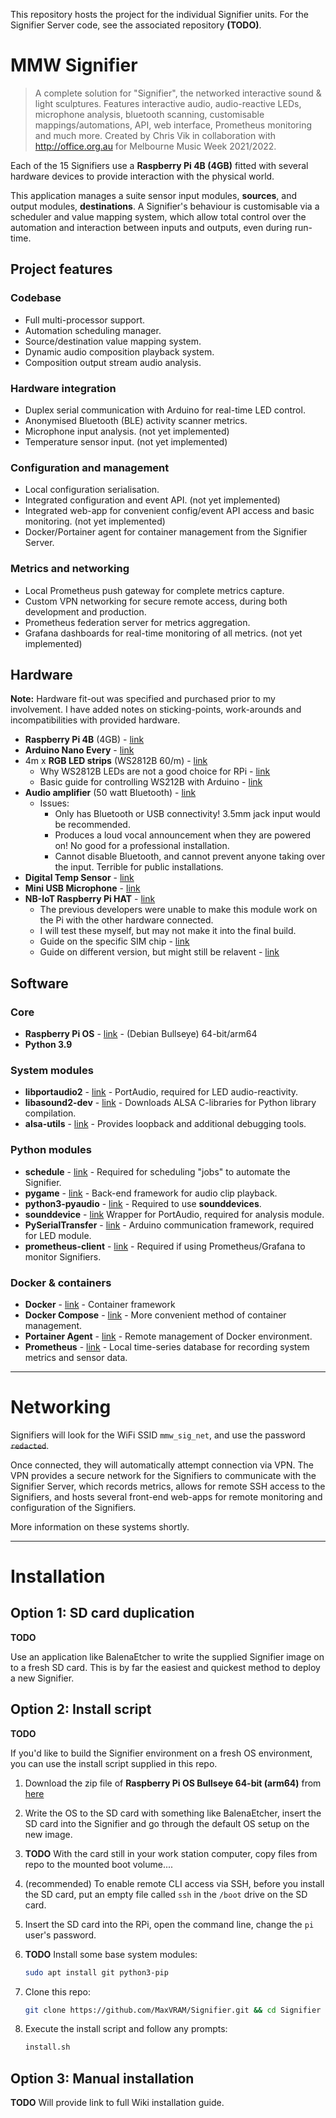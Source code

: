 This repository hosts the project for the individual Signifier units. For the Signifier Server code, see the associated repository **(TODO)**.

# MMW Signifier

> A complete solution for "Signifier", the networked interactive sound & light sculptures. Features interactive audio, audio-reactive LEDs, microphone analysis, bluetooth scanning, customisable mappings/automations, API, web interface, Prometheus monitoring and much more. Created by Chris Vik in collaboration with <http://office.org.au> for Melbourne Music Week 2021/2022.

Each of the 15 Signifiers use a **Raspberry Pi 4B (4GB)** fitted with several hardware devices to provide interaction with the physical world.

This application manages a suite sensor input modules, **sources**, and output modules, **destinations**. A Signifier's behaviour is customisable via a scheduler and value mapping system, which allow total control over the automation and interaction between inputs and outputs, even during run-time.

## Project features

### Codebase

- Full multi-processor support.
- Automation scheduling manager.
- Source/destination value mapping system.
- Dynamic audio composition playback system.
- Composition output stream audio analysis.

### Hardware integration

- Duplex serial communication with Arduino for real-time LED control.
- Anonymised Bluetooth (BLE) activity scanner metrics.
- Microphone input analysis. (not yet implemented)
- Temperature sensor input. (not yet implemented)

### Configuration and management

- Local configuration serialisation.
- Integrated configuration and event API. (not yet implemented)
- Integrated web-app for convenient config/event API access and basic monitoring. (not yet implemented)
- Docker/Portainer agent for container management from the Signifier Server.

### Metrics and networking

- Local Prometheus push gateway for complete metrics capture.
- Custom VPN networking for secure remote access, during both development and production.
- Prometheus federation server for metrics aggregation.
- Grafana dashboards for real-time monitoring of all metrics. (not yet implemented)


## Hardware

**Note:** Hardware fit-out was specified and purchased prior to my involvement. I have added notes on sticking-points, work-arounds and incompatibilities with provided hardware.

- **Raspberry Pi 4B** (4GB) - [link](https://au.rs-online.com/web/p/raspberry-pi/1822096)
- **Arduino Nano Every** - [link](https://au.rs-online.com/web/p/arduino/1927590)
- 4m x **RGB LED strips** (WS2812B 60/m) - [link](https://www.jaycar.com.au/2m-rgb-led-strip-with-120-x-addressable-w2812b-rgb-leds-arduino-mcu-compatible-5v/p/XC4390)
  - Why WS2812B LEDs are not a good choice for RPi - [link](https://tutorials-raspberrypi.com/connect-control-raspberry-pi-ws2812-rgb-led-strips/)
  - Basic guide for controlling WS212B with Arduino - [link](https://randomnerdtutorials.com/guide-for-ws2812b-addressable-rgb-led-strip-with-arduino/)
- **Audio amplifier** (50 watt Bluetooth) - [link](https://core-electronics.com.au/digital-bluetooth-power-amplifier-50w-2.html)
  - Issues:
    - Only has Bluetooth or USB connectivity! 3.5mm jack input would be recommended.
    - Produces a loud vocal announcement when they are powered on! No good for a professional installation.
    - Cannot disable Bluetooth, and cannot prevent anyone taking over the input. Terrible for public installations.
- **Digital Temp Sensor** - [link](https://www.altronics.com.au/p/z6386-stainless-steel-housing-waterproof-ds18b20-temperature-probe/)
- **Mini USB Microphone** - [link](https://core-electronics.com.au/mini-usb-microphone.html)
- **NB-IoT Raspberry Pi HAT** - [link](https://core-electronics.com.au/nb-iot-emtc-edge-gprs-gnss-hat-for-raspberry-pi.html)
  - The previous developers were unable to make this module work on the Pi with the other hardware connected.
  - I will test these myself, but may not make it into the final build.
  - Guide on the specific SIM chip - [link](https://support.hologram.io/hc/en-us/articles/360036559494-SIMCOM-SIM7000)
  - Guide on different version, but might still be relavent - [link](https://www.switchdoc.com/2021/05/tutorial-using-cellular-modems-with-the-raspberry-pi-4b/)

## Software

### Core

- **Raspberry Pi OS** - [link](https://downloads.raspberrypi.org/raspios_lite_arm64/images/raspios_lite_arm64-2022-01-28/) - (Debian Bullseye) 64-bit/arm64
- **Python 3.9**

### System modules
- **libportaudio2** - [link](https://packages.debian.org/bullseye/libportaudio2) - PortAudio, required for LED audio-reactivity.
- **libasound2-dev** - [link](https://packages.debian.org/bullseye/libasound2-dev) - Downloads ALSA C-libraries for Python library compilation.
- **alsa-utils** - [link](https://packages.debian.org/bullseye/alsa-utils) - Provides loopback and additional debugging tools.

### Python modules 

- **schedule** - [link](https://pypi.org/project/schedule/) - Required for scheduling "jobs" to automate the Signifier.
- **pygame** - [link](https://pypi.org/project/pygame/) - Back-end framework for audio clip playback.
- **python3-pyaudio** - [link](http://people.csail.mit.edu/hubert/pyaudio/) - Required to use **sounddevices**.
- **sounddevice** - [link](https://pypi.org/project/sounddevice/) Wrapper for PortAudio, required for analysis module.
- **PySerialTransfer** - [link](https://pypi.org/project/pySerialTransfer/) - Arduino communication framework, required for LED module.
- **prometheus-client** - [link](https://pypi.org/project/prometheus-client/) - Required if using Prometheus/Grafana to monitor Signifiers.

### Docker & containers

- **Docker** - [link](https://www.docker.com/) - Container framework
- **Docker Compose** - [link](https://docs.docker.com/compose/) - More convenient method of container management.
- **Portainer Agent** - [link](https://www.portainer.io/) - Remote management of Docker environment.
- **Prometheus** - [link](https://prometheus.io/) - Local time-series database for recording system metrics and sensor data.


---

# Networking

Signifiers will look for the WiFi SSID `mmw_sig_net`, and use the password ~~`redacted`~~.

Once connected, they will automatically attempt connection via VPN. The VPN provides a secure network for the Signifiers to communicate with the Signifier Server, which records metrics, allows for remote SSH access to the Signifiers, and hosts several front-end web-apps for remote monitoring and configuration of the Signifiers.

More information on these systems shortly.

---

# Installation

## Option 1: SD card duplication

**TODO**

Use an application like BalenaEtcher to write the supplied Signifier image on to a fresh SD card. This is by far the easiest and quickest method to deploy a new Signifier.

## Option 2: Install script

**TODO**

If you'd like to build the Signifier environment on a fresh OS environment, you can use the install script supplied in this repo.

1. Download the zip file of **Raspberry Pi OS Bullseye 64-bit (arm64)** from [here](https://downloads.raspberrypi.org/raspios_lite_arm64/images/raspios_lite_arm64-2022-01-28/)

2. Write the OS to the SD card with something like BalenaEtcher, insert the SD card into the Signifier and go through the default OS setup on the new image.

3. **TODO** With the card still in your work station computer, copy files from repo to the mounted boot volume....

4. (recommended) To enable remote CLI access via SSH, before you install the SD card, put an empty file called `ssh` in the `/boot` drive on the SD card.

5. Insert the SD card into the RPi, open the command line, change the `pi` user's password.

6. **TODO** Install some base system modules:
    ```bash
    sudo apt install git python3-pip
    ```
6. Clone this repo:
    ```bash
    git clone https://github.com/MaxVRAM/Signifier.git && cd Signifier
    ```

7. Execute the install script and follow any prompts:
    ```bash
    install.sh
    ```

## Option 3: Manual installation

**TODO** Will provide link to full Wiki installation guide.

